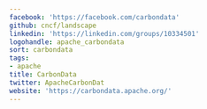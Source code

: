 ```yaml
---
facebook: 'https://facebook.com/carbondata'
github: cncf/landscape
linkedin: 'https://linkedin.com/groups/10334501'
logohandle: apache_carbondata
sort: carbondata
tags:
- apache
title: CarbonData
twitter: ApacheCarbonDat
website: 'https://carbondata.apache.org/'
---
```

